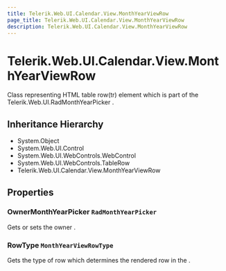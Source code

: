 ```yaml
---
title: Telerik.Web.UI.Calendar.View.MonthYearViewRow
page_title: Telerik.Web.UI.Calendar.View.MonthYearViewRow
description: Telerik.Web.UI.Calendar.View.MonthYearViewRow
---
```


# Telerik.Web.UI.Calendar.View.MonthYearViewRow

Class representing HTML table row(tr) element which is part of the Telerik.Web.UI.RadMonthYearPicker .

## Inheritance Hierarchy

* System.Object
* System.Web.UI.Control
* System.Web.UI.WebControls.WebControl
* System.Web.UI.WebControls.TableRow
* Telerik.Web.UI.Calendar.View.MonthYearViewRow

## Properties

###  OwnerMonthYearPicker `RadMonthYearPicker`

Gets or sets the owner .

###  RowType `MonthYearViewRowType`

Gets the type of row which determines the rendered row in the .

